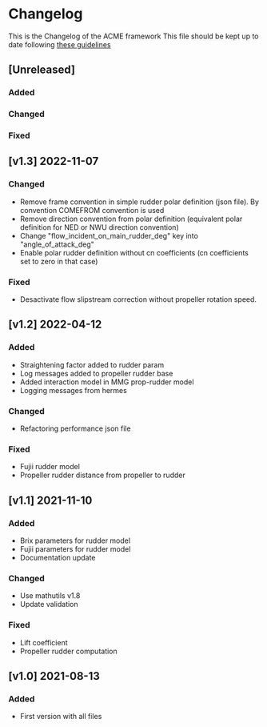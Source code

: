# Changelog

This is the Changelog of the ACME framework
This file should be kept up to date following [these guidelines](https://keepachangelog.com/en/1.0.0/)

## [Unreleased]

### Added

### Changed

### Fixed

## [v1.3] 2022-11-07

### Changed

- Remove frame convention in simple rudder polar definition (json file). By convention COMEFROM convention is used
- Remove direction convention from polar definition (equivalent polar definition for NED or NWU direction convention)
- Change "flow_incident_on_main_rudder_deg" key into "angle_of_attack_deg"
- Enable polar rudder definition without cn coefficients (cn coefficients set to zero in that case)

### Fixed 

- Desactivate flow slipstream correction without propeller rotation speed.

## [v1.2] 2022-04-12

### Added

- Straightening factor added to rudder param
- Log messages added to propeller rudder base
- Added interaction model in MMG prop-rudder model
- Logging messages from hermes

### Changed

- Refactoring performance json file

### Fixed

- Fujii rudder model 
- Propeller rudder distance from propeller to rudder

## [v1.1] 2021-11-10

### Added 

- Brix parameters for rudder model
- Fujii parameters for rudder model
- Documentation update

### Changed

- Use mathutils v1.8
- Update validation

### Fixed

- Lift coefficient
- Propeller rudder computation


## [v1.0] 2021-08-13

### Added

- First version with all files